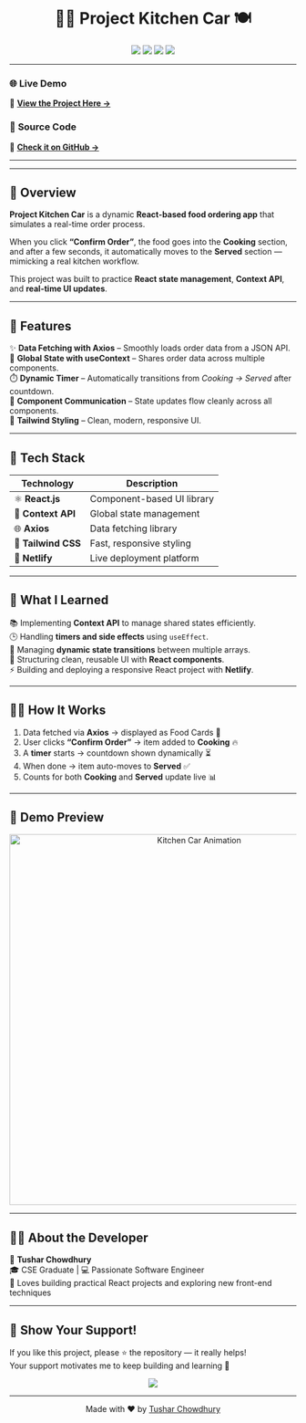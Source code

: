 <h1 align="center">🚚✨ Project Kitchen Car 🍽️</h1>

<p align="center">
  <img src="https://img.shields.io/badge/React-v18.0-blue?style=flat-square&logo=react" />
  <img src="https://img.shields.io/badge/ContextAPI-React%20Hooks-orange?style=flat-square" />
  <img src="https://img.shields.io/badge/Deployed%20on-Netlify-success?style=flat-square&logo=netlify" />
  <img src="https://img.shields.io/github/license/TusharChow20/projectKitchenCar?color=blueviolet" />
</p>

---

### 🌐 **Live Demo**
🎯 **[View the Project Here →](https://projectkitchencar.netlify.app)**  

### 💾 **Source Code**
📂 **[Check it on GitHub →](https://github.com/TusharChow20/projectKitchenCar)**  

---


---

## 🍔 Overview

**Project Kitchen Car** is a dynamic **React-based food ordering app** that simulates a real-time order process.

When you click **“Confirm Order”**, the food goes into the **Cooking** section, and after a few seconds, it automatically moves to the **Served** section — mimicking a real kitchen workflow.

This project was built to practice **React state management**, **Context API**, and **real-time UI updates**.

---

## 🚀 Features

✨ **Data Fetching with Axios** – Smoothly loads order data from a JSON API.  
🧠 **Global State with useContext** – Shares order data across multiple components.  
⏱️ **Dynamic Timer** – Automatically transitions from *Cooking → Served* after countdown.  
🧩 **Component Communication** – State updates flow cleanly across all components.  
💅 **Tailwind Styling** – Clean, modern, responsive UI.  

---

## 🧰 Tech Stack

| Technology | Description |
|-------------|-------------|
| ⚛️ **React.js** | Component-based UI library |
| 🧩 **Context API** | Global state management |
| 🌐 **Axios** | Data fetching library |
| 🎨 **Tailwind CSS** | Fast, responsive styling |
| 🚀 **Netlify** | Live deployment platform |

---

## 🧠 What I Learned

📚 Implementing **Context API** to manage shared states efficiently.  
🕒 Handling **timers and side effects** using `useEffect`.  
🔄 Managing **dynamic state transitions** between multiple arrays.  
🎨 Structuring clean, reusable UI with **React components**.  
⚡ Building and deploying a responsive React project with **Netlify**.  

---

## 🧑‍🍳 How It Works

1. Data fetched via **Axios** → displayed as Food Cards 🍛  
2. User clicks **“Confirm Order”** → item added to **Cooking** 🔥  
3. A **timer** starts → countdown shown dynamically ⏳  
4. When done → item auto-moves to **Served** ✅  
5. Counts for both **Cooking** and **Served** update live 📊  

---

## 📸 Demo Preview


<p align="center">
  <img src="https://media0.giphy.com/media/v1.Y2lkPTc5MGI3NjExeTVodnJra3QxaXdvMGd0bzdtcm9rNXZyNndpNWg1cm55dWxua2UzcSZlcD12MV9pbnRlcm5hbF9naWZfYnlfaWQmY3Q9Zw/z2nw1MVXRJVnXypfO1/giphy.gif" width="650" alt="Kitchen Car Animation"/>
</p>

---

## 🧑‍💼 About the Developer

👋 **Tushar Chowdhury**  
🎓 CSE Graduate | 💻 Passionate Software Engineer  
📍 Loves building practical React projects and exploring new front-end techniques  

---

## 🌟 Show Your Support!

If you like this project, please ⭐ the repository — it really helps!  
Your support motivates me to keep building and learning 🚀  

<p align="center">
  <a href="https://github.com/TusharChow20/projectKitchenCar">
    <img src="https://img.shields.io/github/stars/TusharChow20/projectKitchenCar?style=social" />
  </a>
</p>

---

<p align="center">
  Made with ❤️ by <a href="https://github.com/TusharChow20">Tushar Chowdhury</a>
</p>
